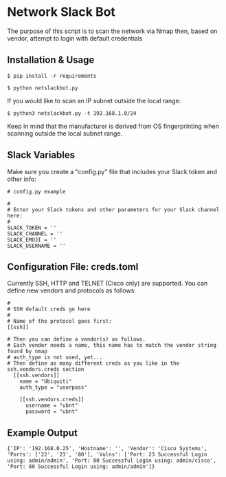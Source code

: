 # Network Slack Bot

The purpose of this script is to scan the network via Nmap then, based on vendor, attempt to login with default credentials

## Installation & Usage

```
$ pip install -r requirements

$ python netslackbot.py
```

If you would like to scan an IP subnet outside the local range:

```
$ python3 netslackbot.py -t 192.168.1.0/24
```

Keep in mind that the manufacturer is derived from OS fingerprinting when scanning outside the local subnet range.

## Slack Variables

Make sure you create a "config.py" file that includes your Slack token and other info:
```
# config.py example

#
# Enter your Slack tokens and other parameters for your Slack channel here:
#
SLACK_TOKEN = ''
SLACK_CHANNEL = ''
SLACK_EMOJI = ''
SLACK_USERNAME = ''
```

## Configuration File: creds.toml

Currently SSH, HTTP and TELNET (Cisco only) are supported. You can define new vendors and protocols as follows:

```
#
# SSH default creds go here
#
# Name of the protocol goes first:
[[ssh]]

# Then you can define a vendor(s) as follows.
# Each vendor needs a name, this name has to match the vendor string found by nmap
# auth_type is not used, yet...
# Then define as many different creds as you like in the ssh.vendors.creds section
  [[ssh.vendors]]
    name = "Ubiquiti"
    auth_type = "userpass"

    [[ssh.vendors.creds]]
      username = "ubnt"
      password = "ubnt"
```

## Example Output

```{'IP': '192.168.0.25', 'Hostname': '', 'Vendor': 'Cisco Systems', 'Ports': ['22', '23', '80'], 'Vulns': ['Port: 23 Successful Login using: admin/admin', 'Port: 80 Successful Login using: admin/cisco', 'Port: 80 Successful Login using: admin/admin']}```